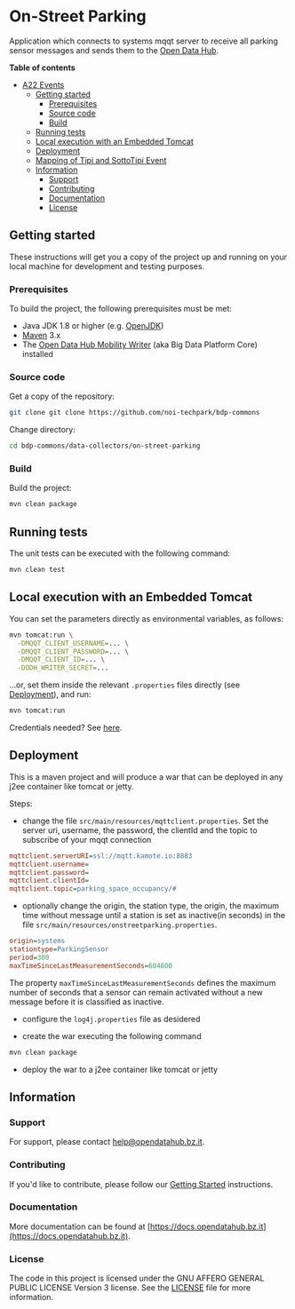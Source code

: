 # On-Street Parking

[//]: # ([![CI on-street-parking]&#40;https://github.com/noi-techpark/bdp-commons/actions/workflows/on-street-parking.yml/badge.svg&#41;]&#40;https://github.com/noi-techpark/bdp-commons/actions/workflows/on-street-parking.yml&#41;)

Application which connects to systems mqqt server to receive all parking sensor messages and sends them
to the [Open Data Hub](https://opendatahub.bz.it).

**Table of contents**

- [A22 Events](#a22-events)
	- [Getting started](#getting-started)
		- [Prerequisites](#prerequisites)
		- [Source code](#source-code)
		- [Build](#build)
	- [Running tests](#running-tests)
	- [Local execution with an Embedded Tomcat](#local-execution-with-an-embedded-tomcat)
	- [Deployment](#deployment)
	- [Mapping of Tipi and SottoTipi Event](#mapping-of-tipi-and-sottotipi-event)
	- [Information](#information)
		- [Support](#support)
		- [Contributing](#contributing)
		- [Documentation](#documentation)
		- [License](#license)

## Getting started

These instructions will get you a copy of the project up and running on your
local machine for development and testing purposes.

### Prerequisites

To build the project, the following prerequisites must be met:

- Java JDK 1.8 or higher (e.g. [OpenJDK](https://openjdk.java.net/))
- [Maven](https://maven.apache.org/) 3.x
- The [Open Data Hub Mobility Writer](https://github.com/noi-techpark/bdp-core)
  (aka Big Data Platform Core) installed

### Source code

Get a copy of the repository:

```bash
git clone git clone https://github.com/noi-techpark/bdp-commons
```

Change directory:

```bash
cd bdp-commons/data-collectors/on-street-parking
```

### Build

Build the project:

```bash
mvn clean package
```

## Running tests

The unit tests can be executed with the following command:

```bash
mvn clean test
```

## Local execution with an Embedded Tomcat

You can set the parameters directly as environmental variables, as follows:

```bash
mvn tomcat:run \
  -DMQQT_CLIENT_USERNAME=... \
  -DMQQT_CLIENT_PASSWORD=... \
  -DMQQT_CLIENT_ID=... \
  -DODH_WRITER_SECRET=...
```

...or, set them inside the relevant `.properties` files directly (see [Deployment](#deployment)), and run:

```bash
mvn tomcat:run
```

Credentials needed? See
[here](https://github.com/noi-techpark/odh-docs/wiki/Contributor-Guidelines:-Credentials).

## Deployment

This is a maven project and will produce a war that can be deployed in any j2ee
container like tomcat or jetty.

Steps:

* change the file
  `src/main/resources/mqttclient.properties`. Set the server uri, username, the password, the clientId and the topic to
  subscribe of your mqqt connection

```ini
mqttclient.serverURI=ssl://mqtt.kamote.io:8883
mqttclient.username=
mqttclient.password=
mqttclient.clientId=
mqttclient.topic=parking_space_occupancy/#
```

* optionally change the origin, the station type, the origin, the maximum time without message until a station is set as
  inactive(in seconds) in the file
  `src/main/resources/onstreetparking.properties`.

```ini
origin=systems
stationtype=ParkingSensor
period=300
maxTimeSinceLastMeasurementSeconds=604800
```

The property `maxTimeSinceLastMeasurementSeconds` defines the maximum number of seconds that a sensor can remain
activated without a new message before it is classified as inactive.

* configure the `log4j.properties` file as desidered

* create the war executing the following command

```bash
mvn clean package
```

* deploy the war to a j2ee container like tomcat or jetty

## Information

### Support

For support, please contact [help@opendatahub.bz.it](mailto:help@opendatahub.bz.it).

### Contributing

If you'd like to contribute, please follow our [Getting
Started](https://github.com/noi-techpark/odh-docs/wiki/Contributor-Guidelines:-Getting-started)
instructions.

### Documentation

More documentation can be found at
[https://docs.opendatahub.bz.it](https://docs.opendatahub.bz.it).

### License

The code in this project is licensed under the GNU AFFERO GENERAL PUBLIC LICENSE
Version 3 license. See the [LICENSE](../../LICENSE) file for more information.
